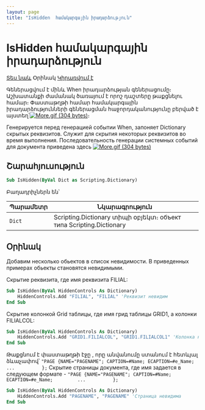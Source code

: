 ```yaml
---
layout: page
title: "IsHidden  համակարգային իրադարձություն"
---
```


# IsHidden  համակարգային իրադարձություն

[Տես նաև](../scriptstproced.md) Օրինակ [Կիրառվում է](../Defs/doc.md)

Գեներացվում է մինև When իրադարձության գեներացումը։ Աշխատանքի ժամանակ ծառայում է որոշ դաշտերը թաքցնելու համար։ Փաստաթղթի համար համակարգային իրադարձությունների գեներացման հաջորդականությունը բերված է այստեղ՝[![More.gif (304 bytes)](../../../IMAGES/MORE.GIF)](Events_Sequence.html)։

Генерируется перед генерацией событии When, запоняет Dictionary скрытых реквизитов. Служит для скрытия некоторых реквизитов во время выполнения. Последовательность генерации системных событий для документа приведена здесь [![More.gif (304 bytes)](../../../IMAGES/MORE.GIF)](Events_Sequence.html)


## Շարահյուսություն

``` vb
Sub IsHidden(ByVal Dict as Scripting.Dictionary)
```

Բաղադրիչներն են՝

|Պարամետր |Նկարագրություն |
|--|--|
|`Dict`|Scripting.Dictionary տիպի օբյեկտ։ объект типа Scripting.Dictionary|

## Օրինակ


Добавим несколько обьектов в список невидимости. В приведенных примерах обьекты становятся невидимыми.


Скрытие реквизита, где имя реквизита FILIAL:
``` vb
Sub IsHidden(ByVal HiddenControls As Dictionary)
    HiddenControls.Add "FILIAL", "FILIAL" 'Реквизит невидим
End Sub
```

Скрытие колонкой Grid таблицы, где имя грид таблицы GRID1, а колонки FILIALCOL:
``` vb
Sub IsHidden(ByVal HiddenControls As Dictionary)
    HiddenControls.Add "GRID1.FILIALCOL", "GRID1.FILIALCOL1" 'Колонка невидима
End Sub
```
Թաքցնում է փաստաթղթի էջը , որը անվանումը ստանում է հետևյալ ձևաչափով՝ ``"PAGE {NAME="PAGENAME"; CAPTION=#Name; ECAPTION=#e_Name;         ...          };``
Скрытие страницы документа, где имя задается в следующем формате - ``"PAGE {NAME="PAGENAME"; CAPTION=#Name; ECAPTION=#e_Name;         ...          };``

``` vb
Sub IsHidden(ByVal HiddenControls As Dictionary)
    HiddenControls.Add "PAGENAME", "PAGENAME" 'Страница невидима
End Sub
```

